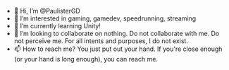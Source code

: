 - 👋 Hi, I’m @PaulisterGD
- 👀 I’m interested in gaming, gamedev, speedrunning, streaming
- 🌱 I’m currently learning Unity!
- 💞️ I’m looking to collaborate on nothing. Do not collaborate with me. Do not perceive me. For all intents and purposes, I do not exist.
- 📫 How to reach me? You just put out your hand. If you're close enough (or your hand is long enough), you can reach me.

<!---
PaulisterGD/PaulisterGD is ✨ special ✨ he could 1v1 you in a speedrun of a very specific game that you've never played.
--->

